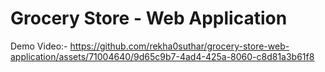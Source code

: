 # Grocery Store - Web Application


Demo Video:- https://github.com/rekha0suthar/grocery-store-web-application/assets/71004640/9d65c9b7-4ad4-425a-8060-c8d81a3b61f8


